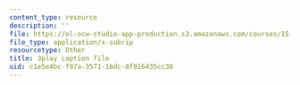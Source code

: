 ```yaml
---
content_type: resource
description: ''
file: https://ol-ocw-studio-app-production.s3.amazonaws.com/courses/15-s12-blockchain-and-money-fall-2018/c1e5e4bcf97a35711bdc8f916435cc38_-cZPoqnRZq4.srt
file_type: application/x-subrip
resourcetype: Other
title: 3play caption file
uid: c1e5e4bc-f97a-3571-1bdc-8f916435cc38
---
```

